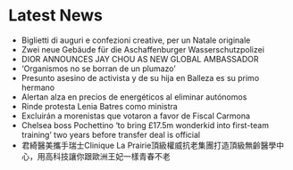 # Latest News
-  Biglietti di auguri e confezioni creative, per un Natale originale
-  Zwei neue Gebäude für die Aschaffenburger Wasserschutzpolizei
-  DIOR ANNOUNCES JAY CHOU AS NEW GLOBAL AMBASSADOR
-  ‘Organismos no se borran de un plumazo’
-  Presunto asesino de activista y de su hija en Balleza es su primo hermano
-  Alertan alza en precios de energéticos al eliminar autónomos
-  Rinde protesta Lenia Batres como ministra
-  Excluirán a morenistas que votaron a favor de Fiscal Carmona
-  Chelsea boss Pochettino ‘to bring £17.5m wonderkid into first-team training’ two years before transfer deal is official
-  君綺醫美攜手瑞士Clinique La Prairie頂級權威抗老集團打造頂級無齡醫學中心，用高科技讓你跟歐洲王妃一樣青春不老
